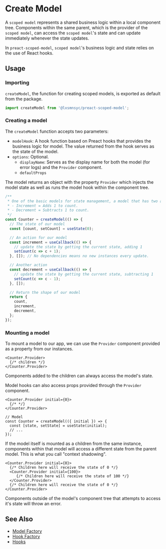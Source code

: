 # Create Model

A `scoped model` represents a shared business logic within a local component tree. Components within the same parent, which is the provider of the `scoped model`, can access the `scoped model`'s state and can update immediately whenever the state updates.

In `preact-scoped-model`, `scoped model`'s business logic and state relies on the use of React hooks.

## Usage

### Importing

`createModel`, the function for creating scoped models, is exported as default from the package.

```ts
import createModel from '@lxsmnsyc/preact-scoped-model';
```

### Creating a model

The `createModel` function accepts two parameters:
- `modelHook`: A hook function based on Preact hooks that provides the business logic for model. The value returned from the hook serves as the state of the model.
- `options`: Optional.
  - `displayName`: Serves as the display name for both the model (for error logs) and the `Provider` component.
  - `defaultProps`

The model returns an object with the property `Provider` which injects the model state as well as runs the model hook within the component tree.

```ts
/**
 * One of the basic models for state management, a model that has two actions:
 * - Increment = Adds 1 to count.
 * - Decrement = Subtracts 1 to count.
 */
const Counter = createModel(() => {
  // The state of our model
  const [count, setCount] = useState(0);

  // An action for our model
  const increment = useCallback(() => {
    // update the state by getting the current state, adding 1
    setCount(c => c + 1);
  }, []); // No dependencies means no new instances every update.

  // Another action
  const decrement = useCallback(() => {
    // update the state by getting the current state, subtracting 1
    setCount(c => c - 1);
  }, []);

  // Return the shape of our model
  return {
    count,
    increment,
    decrement,
  };
});
```

### Mounting a model

To mount a model to our app, we can use the `Provider` component provided as a property from our instances.

```tsx
<Counter.Provider>
  {/* children */}
</Counter.Provider>
```

Components added to the children can always access the model's state.

Model hooks can also access props provided through the `Provider` component.

```tsx
<Counter.Provider initial={0}>
  {/* */}
</Counter.Provider>

// Model
const Counter = createModel(({ initial }) => {
  const [state, setState] = useState(initial);
  // ...
});
```

If the model itself is mounted as a children from the same instance, components within that model will access a different state from the parent model. This is what you call "context shadowing".

```tsx
<Counter.Provider initial={0}>
  {/* Children here will receive the state of 0 */}
  <Counter.Provider initial={100}>
     {/* Children here will receive the state of 100 */}
  </Counter.Provider>
  {/* Children here will receive the state of 0 */}
</Counter.Provider>
```

Components outside of the model's component tree that attempts to access it's state will throw an error.

## See Also
- [Model Factory](/packages/preact-scoped-model/docs/model-factory.md)
- [Hook Factory](/packages/preact-scoped-model/docs/hook-factory.md)
- [Hooks](/packages/preact-scoped-model/docs/hooks/README.md)